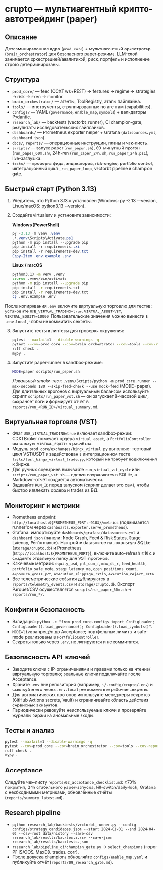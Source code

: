 ﻿# crupto — мультиагентный крипто-автотрейдинг (paper)

## Описание
Детерминированное ядро (`prod_core`) + мультиагентный оркестратор (`brain_orchestrator`) для безопасного paper-режима. LLM-слой занимается оркестрацией/аналитикой; риск, портфель и исполнение строго детерминированы.

## Структура
- `prod_core/` — feed (CCXT ws+REST) → features → regime → strategies → risk → exec → monitor.
- `brain_orchestrator/` — агенты, ToolRegistry, этапы пайплайна.
- `tools/` — инструменты, сгруппированные по агентам (capabilities).
- `configs/` — YAML (`governance`, `enable_map`, `symbols`) + валидаторы Pydantic.
- `research_lab/` — backtests (vectorbt_runner), CI champion-gate, результаты исследовательских пайплайнов.
- `dashboards/` — Prometheus exporter helper + Grafana (`datasources.yml`, `dashboard.json`).
- `docs/`, `reports/` — операционные инструкции, планы и чек-листы.
- `scripts/` — запуск paper (`run_paper.sh`), 60-минутный прогон (`run_paper_60m.sh`), 24h-run (`run_paper_24h.sh`, `run_paper_24h.ps1`), live-заглушка.
- `tests/` — проверка фида, индикаторов, risk-engine, portfolio control, интеграционный цикл `_run_paper_loop`, vectorbt pipeline и champion gate.

## Быстрый старт (Python 3.13)
1. Убедитесь, что Python 3.13.x установлен (Windows: py -3.13 --version, Linux/macOS: python3.13 --version).
2. Создайте virtualenv и установите зависимости:

   **Windows (PowerShell)**
   ```powershell
   py -3.13 -m venv .venv
   .\.venv\Scripts\Activate.ps1
   python -m pip install --upgrade pip
   pip install -r requirements.txt
   pip install -r requirements-dev.txt
   Copy-Item .env.example .env
   ```

   **Linux / macOS**
   ```bash
   python3.13 -m venv .venv
   source .venv/bin/activate
   python -m pip install --upgrade pip
   pip install -r requirements.txt
   pip install -r requirements-dev.txt
   cp .env.example .env
   ```

После копирования `.env` включите виртуальную торговлю для тестов: установите `USE_VIRTUAL_TRADING=true`, `VIRTUAL_ASSET=VST`, `VIRTUAL_EQUITY=10000`. Пользовательские значения можно вынести в `.env.local`, чтобы не коммитить секреты.

3. Запустите тесты и линтеры для проверки окружения:
   ```bash
   pytest --maxfail=1 --disable-warnings -q
   pytest --cov=prod_core --cov=brain_orchestrator --cov=tools --cov-report=term-missing
   ruff check .
   mypy .
   ```

4. Запустите paper-runner в sandbox-режиме:
   ```bash
   MODE=paper scripts/run_paper.sh
   ```
   *Локальный smoke-тест*: `.venv/Scripts/python -m prod_core.runner --max-seconds 180 --skip-feed-check --use-mock-feed` (MODE=paper).
   Для длительных прогонов с виртуальным балансом используйте скрипт `scripts/run_paper_vst.sh` — он запускает 8-часовой цикл, сохраняет логи и формирует отчёт в `reports/run_<RUN_ID>/virtual_summary.md`.

## Виртуальная торговля (VST)
- Флаг `USE_VIRTUAL_TRADING=true` включает sandbox-режим: CCXTBroker помечает ордера `virtual_asset`, а `PortfolioController` использует `VIRTUAL_EQUITY` в расчётах.
- Модуль `prod_core/exchanges/bingx_virtual.py` выполняет тестовый цикл VST/USDT и задействован в интеграционном тесте `tests/test_bingx_virtual_trade.py`, который не требует подключения к бирже.
- Для ручных сценариев вызывайте `run_virtual_vst_cycle` или `scripts/run_paper_vst.sh` — сделки сохраняются в SQLite, а Markdown-отчёт создаётся автоматически.
- Задавайте `RUN_ID` перед запуском (скрипт делает это сам), чтобы быстро извлекать ордера и trades из БД.
## Мониторинг и метрики
- Prometheus endpoint: `http://localhost:${PROMETHEUS_PORT:-9108}/metrics` (поднимается runner'ом через `dashboards.exporter.serve_prometheus`).
- Grafana: импортируйте `dashboards/grafana/datasources.yml` и `dashboard.json` (панели: Node Graph, Feed & Risk States, Stage Latency, Performance). Настройте datasource на локальную SQLite (`storage/crupto.db`) и Prometheus (`http://localhost:${PROMETHEUS_PORT}`), включите auto-refresh ≥10 с и создайте отдельную папку для VST-прогонов.
- Ключевые метрики: `equity_usd`, `pnl_cum_r`, `max_dd_r`, `feed_health`, `portfolio_safe_mode`, `stage_latency_ms`, `open_positions_count`, `exposure_gross_pct`, `execution_slippage_ratio`, `execution_reject_rate`.
- Все телеметрические события дублируются в `reports/telemetry_events.csv` и `storage/crupto.db`. Экспорт Parquet/CSV осуществляется `scripts/run_paper_60m.sh` → `reports/run_*/`.

## Конфиги и безопасность
- Валидация: `python -c "from prod_core.configs import ConfigLoader; ConfigLoader().load_governance(); ConfigLoader().load_symbols()"`.
- `MODE=live` запрещён до Acceptance; портфельные лимиты и safe-mode реализованы в `PortfolioController`.
- Секреты только через `.env`, не логируются и не коммитятся.

## Безопасность API-ключей
- Заводите ключи с IP-ограничениями и правами только на чтение/виртуальную торговлю; реальные ключи подключайте после Acceptance.
- Храните `.env` вне репозитория (например, `~/.config/crupto/.env`) и ссылкуйте его через `.env.local`; не коммитьте рабочие секреты.
- Для автоматических прогонов используйте менеджеры секретов (GitHub Actions secrets, Vault) и ограничивайте область действия сервисных аккаунтов.
- Периодически ревокуйте неиспользуемые ключи и проверяйте журналы биржи на аномальные входы.

## Тесты и анализ
```bash
pytest --maxfail=1 --disable-warnings -q
pytest --cov=prod_core --cov=brain_orchestrator --cov=tools --cov-report=term-missing
ruff check .
mypy .
```

## Acceptance
Следуйте чек-листу `reports/02_acceptance_checklist.md`: ≥70% покрытия, 24h стабильного paper-запуска, kill-switch/daily-lock, Grafana с необходимыми метриками, обновлённые отчёты (`reports/summary_latest.md`).
## Research pipeline
- `python research_lab/backtests/vectorbt_runner.py --config configs/strategy_candidates.json --start 2024-01-01 --end 2024-04-01 --csv-root data/history --save-csv research_lab/results/backtests.csv --save-json research_lab/results/backtests.json`
- `research_lab/pipeline_ci/champion_gate.py` → `select_champions` (порог PF IS/OOS, MaxDD, trades, corr).
- После допуска champions обновляйте `configs/enable_map.yaml` и публикуйте отчёт (`reports/09_research_gate.md`).
